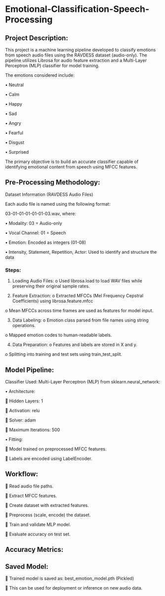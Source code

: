 # Emotional-Classification-Speech-Processing

## Project Description:
This project is a machine learning pipeline developed to classify emotions from speech audio files using the RAVDESS dataset (audio-only). The pipeline utilizes Librosa for audio feature extraction and a Multi-Layer Perceptron (MLP) classifier for model training.

The emotions considered include:

•	Neutral

•	Calm

•	Happy

•	Sad

•	Angry

•	Fearful

•	Disgust

•	Surprised

The primary objective is to build an accurate classifier capable of identifying emotional content from speech using MFCC features.

## Pre-Processing Methodology:

Dataset Information (RAVDESS Audio Files)

Each audio file is named using the following format:

03-01-01-01-01-01-03.wav, where:

•	Modality: 03 = Audio-only

•	Vocal Channel: 01 = Speech

•	Emotion: Encoded as integers (01-08)

•	Intensity, Statement, Repetition, Actor: Used to identify and structure the data

### Steps:
1.	Loading Audio Files:
o	Used librosa.load to load WAV files while preserving their original sample rates.

3.	Feature Extraction:
o	Extracted MFCCs (Mel Frequency Cepstral Coefficients) using librosa.feature.mfcc

o	Mean MFCCs across time frames are used as features for model input.

3.	Data Labeling:
o	Emotion class parsed from file names using string operations.

o	Mapped emotion codes to human-readable labels.

4.	Data Preparation:
o	Features and labels are stored in X and y.

o	Splitting into training and test sets using train_test_split.


## Model Pipeline:

Classifier Used:
Multi-Layer Perceptron (MLP) from sklearn.neural_network:

•	Architecture:

	Hidden Layers: 1

	Activation: relu

	Solver: adam

	Maximum Iterations: 500

•	Fitting:

	Model trained on preprocessed MFCC features.

	Labels are encoded using LabelEncoder.


## Workflow:

	Read audio file paths.

	Extract MFCC features.

	Create dataset with extracted features.

	Preprocess (scale, encode) the dataset.

	Train and validate MLP model.

	Evaluate accuracy on test set.



## Accuracy Metrics:

## Saved Model:

	Trained model is saved as: best_emotion_model.pth (Pickled)

	This can be used for deployment or inference on new audio data.
